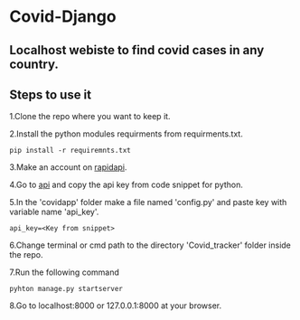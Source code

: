# Covid-Django

## Localhost webiste to find covid cases in any country.

## Steps to use it

1.Clone the repo where you want to keep it.

2.Install the python modules requirments from requirments.txt.

```
pip install -r requiremnts.txt
```

3.Make an account on [rapidapi](https://rapidapi.com/).

4.Go to [api](https://rapidapi.com/api-sports/api/covid-193) and copy the api key from code snippet for python.

5.In the 'covidapp' folder make a file named 'config.py' and paste key with variable name 'api_key'.

```
api_key=<Key from snippet>
```

6.Change terminal or cmd path to the directory 'Covid_tracker' folder inside the repo.

7.Run the following command

```
pyhton manage.py startserver
```

8.Go to localhost:8000 or 127.0.0.1:8000 at your browser.
